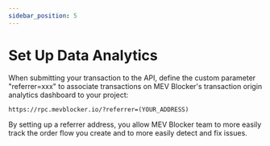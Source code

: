 ```yaml
---
sidebar_position: 5
---
```


# Set Up Data Analytics

When submitting your transaction to the API, define the custom parameter "referrer=xxx" to associate transactions on MEV Blocker's transaction origin analytics dashboard to your project:

```
https://rpc.mevblocker.io/?referrer=(YOUR_ADDRESS)
```

By setting up a referrer address, you allow MEV Blocker team to more easily track the order flow you create and to more easily detect and fix issues.